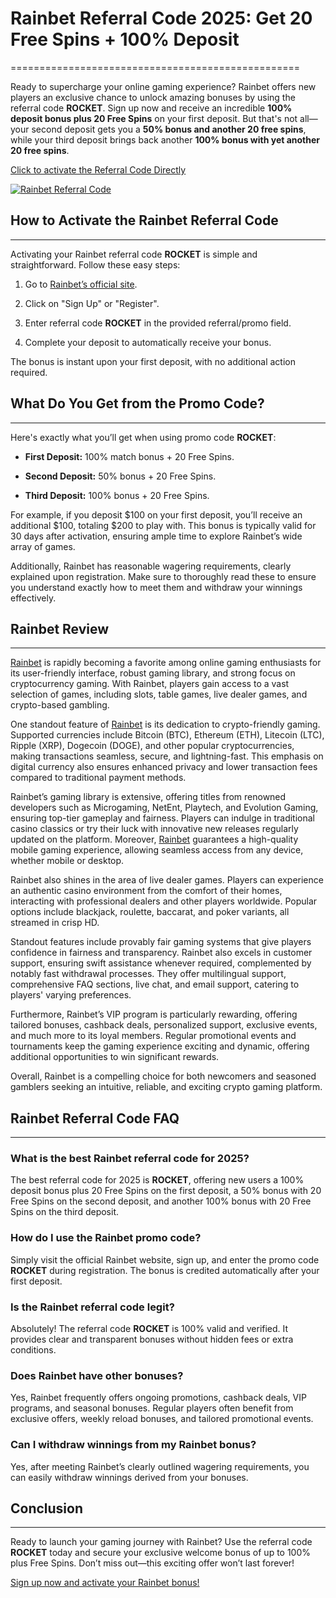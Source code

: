 # Rainbet Referral Code 2025: Get 20 Free Spins + 100% Deposit
==================================================

Ready to supercharge your online gaming experience? Rainbet offers new players an exclusive chance to unlock amazing bonuses by using the referral code **ROCKET**. Sign up now and receive an incredible **100% deposit bonus plus 20 Free Spins** on your first deposit. But that's not all—your second deposit gets you a **50% bonus and another 20 free spins**, while your third deposit brings back another **100% bonus with yet another 20 free spins**.

[Click to activate the Referral Code Directly](https://rebrand.ly/rainbet)

[![Rainbet Referral Code](https://i.imgur.com/gK1sJM5.png)](https://rebrand.ly/rainbet)

## How to Activate the Rainbet Referral Code
-----------------------------------------

Activating your Rainbet referral code **ROCKET** is simple and straightforward. Follow these easy steps:

1.  Go to [Rainbet’s official site](https://rebrand.ly/rainbet).
    
2.  Click on "Sign Up" or "Register".
    
3.  Enter referral code **ROCKET** in the provided referral/promo field.
    
4.  Complete your deposit to automatically receive your bonus.
    

The bonus is instant upon your first deposit, with no additional action required.

## What Do You Get from the Promo Code?
------------------------------------

Here's exactly what you’ll get when using promo code **ROCKET**:

*   **First Deposit:** 100% match bonus + 20 Free Spins.
    
*   **Second Deposit:** 50% bonus + 20 Free Spins.
    
*   **Third Deposit:** 100% bonus + 20 Free Spins.
    

For example, if you deposit $100 on your first deposit, you’ll receive an additional $100, totaling $200 to play with. This bonus is typically valid for 30 days after activation, ensuring ample time to explore Rainbet’s wide array of games.

Additionally, Rainbet has reasonable wagering requirements, clearly explained upon registration. Make sure to thoroughly read these to ensure you understand exactly how to meet them and withdraw your winnings effectively.

## Rainbet Review
--------------

[Rainbet](https://rebrand.ly/rainbet) is rapidly becoming a favorite among online gaming enthusiasts for its user-friendly interface, robust gaming library, and strong focus on cryptocurrency gaming. With Rainbet, players gain access to a vast selection of games, including slots, table games, live dealer games, and crypto-based gambling.

One standout feature of [Rainbet](https://rebrand.ly/rainbet) is its dedication to crypto-friendly gaming. Supported currencies include Bitcoin (BTC), Ethereum (ETH), Litecoin (LTC), Ripple (XRP), Dogecoin (DOGE), and other popular cryptocurrencies, making transactions seamless, secure, and lightning-fast. This emphasis on digital currency also ensures enhanced privacy and lower transaction fees compared to traditional payment methods.

Rainbet’s gaming library is extensive, offering titles from renowned developers such as Microgaming, NetEnt, Playtech, and Evolution Gaming, ensuring top-tier gameplay and fairness. Players can indulge in traditional casino classics or try their luck with innovative new releases regularly updated on the platform. Moreover, [Rainbet](https://rebrand.ly/rainbet) guarantees a high-quality mobile gaming experience, allowing seamless access from any device, whether mobile or desktop.

Rainbet also shines in the area of live dealer games. Players can experience an authentic casino environment from the comfort of their homes, interacting with professional dealers and other players worldwide. Popular options include blackjack, roulette, baccarat, and poker variants, all streamed in crisp HD.

Standout features include provably fair gaming systems that give players confidence in fairness and transparency. Rainbet also excels in customer support, ensuring swift assistance whenever required, complemented by notably fast withdrawal processes. They offer multilingual support, comprehensive FAQ sections, live chat, and email support, catering to players' varying preferences.

Furthermore, Rainbet’s VIP program is particularly rewarding, offering tailored bonuses, cashback deals, personalized support, exclusive events, and much more to its loyal members. Regular promotional events and tournaments keep the gaming experience exciting and dynamic, offering additional opportunities to win significant rewards.

Overall, Rainbet is a compelling choice for both newcomers and seasoned gamblers seeking an intuitive, reliable, and exciting crypto gaming platform.

## Rainbet Referral Code FAQ
-------------------------

### What is the best Rainbet referral code for 2025?

The best referral code for 2025 is **ROCKET**, offering new users a 100% deposit bonus plus 20 Free Spins on the first deposit, a 50% bonus with 20 Free Spins on the second deposit, and another 100% bonus with 20 Free Spins on the third deposit.

### How do I use the Rainbet promo code?

Simply visit the official Rainbet website, sign up, and enter the promo code **ROCKET** during registration. The bonus is credited automatically after your first deposit.

### Is the Rainbet referral code legit?

Absolutely! The referral code **ROCKET** is 100% valid and verified. It provides clear and transparent bonuses without hidden fees or extra conditions.

### Does Rainbet have other bonuses?

Yes, Rainbet frequently offers ongoing promotions, cashback deals, VIP programs, and seasonal bonuses. Regular players often benefit from exclusive offers, weekly reload bonuses, and tailored promotional events.

### Can I withdraw winnings from my Rainbet bonus?

Yes, after meeting Rainbet’s clearly outlined wagering requirements, you can easily withdraw winnings derived from your bonuses.

## Conclusion
----------

Ready to launch your gaming journey with Rainbet? Use the referral code **ROCKET** today and secure your exclusive welcome bonus of up to 100% plus Free Spins. Don’t miss out—this exciting offer won’t last forever!

[Sign up now and activate your Rainbet bonus!](https://rebrand.ly/rainbet)
